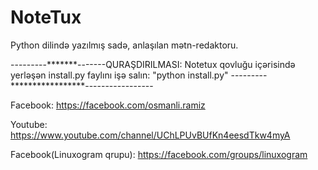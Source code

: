 # NoteTux
Python dilində yazılmış sadə, anlaşılan mətn-redaktoru.

---------*******-------QURAŞDIRILMASI:
        Notetux qovluğu içərisində yerləşən install.py faylını işə salın:
        "python install.py"
---------*****************-----------------

Facebook: https://facebook.com/osmanli.ramiz

Youtube: https://www.youtube.com/channel/UChLPUvBUfKn4eesdTkw4myA

Facebook(Linuxogram qrupu): https://facebook.com/groups/linuxogram


